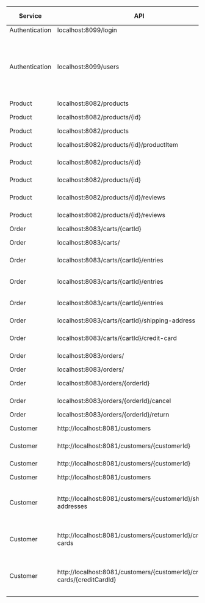 
| Service        | API                  | Method | No Authentication | Require admin | Note                                                        |
|----------------|----------------------|--------|-------------------|---------------|-------------------------------------------------------------|
| Authentication | localhost:8099/login | POST   | X                 |               |                                                             |
| Authentication | localhost:8099/users | POST   | X                 |               | Using for Customer service to send user credentials when creating/update customer info |
| Product| localhost:8082/products | GET | x |  | Get all products
| Product| localhost:8082/products/{id} | GET | x |  | Get a product details  
| Product| localhost:8082/products | POST |  | x | Add a product    
| Product| localhost:8082/products/{id}/productItem | POST |  | x | Add an item to product     
| Product| localhost:8082/products/{id} | PUT |  | x | Update a product 
| Product| localhost:8082/products/{id} | DELETE |  | x | Delete a product 
| Product| localhost:8082/products/{id}/reviews | GET | x| | Get reviews of a product 
| Product| localhost:8082/products/{id}/reviews | POST | | | Add review to a product 
| Order| localhost:8083/carts/{cartId} | GET | | | Get a cart 
| Order| localhost:8083/carts/ | POST | | | Create a new cart 
| Order| localhost:8083/carts/{cartId}/entries | POST | | | Add a product to cart 
| Order| localhost:8083/carts/{cartId}/entries | PUT | | | Update quantity of an line item in cart 
| Order| localhost:8083/carts/{cartId}/entries | DELETE | | | Delete an line item in cart 
| Order| localhost:8083/carts/{cartId}/shipping-address | POST | | | Set shipping address in cart 
| Order| localhost:8083/carts/{cartId}/credit-card | POST | | | Set credit card in cart
| Order| localhost:8083/orders/ | GET | | | Get all orders of a customer
| Order| localhost:8083/orders/ | POST | | | Place an order
| Order| localhost:8083/orders/{orderId} | GET | | | Get single order detail
| Order| localhost:8083/orders/{orderId}/cancel | PUT | | | Cancel an order
| Order| localhost:8083/orders/{orderId}/return | PUT | | | Return an order| Order| localhost:8083/orders/{orderId}/cancel | PUT | | | Cancel an order| Order| localhost:8083/orders/{orderId}/status?status=Shipped | PUT | | | Change order status
| Customer| http://localhost:8081/customers  | GET | | | Fetch all customer
| Customer| http://localhost:8081/customers/{customerId}  | GET | | | Fetch a customer
| Customer| http://localhost:8081/customers/{customerId}   | PUT| | | Update customer
| Customer| http://localhost:8081/customers   | POST| | | Save customer
| Customer| http://localhost:8081/customers/{customerId}/shipping-addresses | GET| | | Fetch all shipping address for a specific customer
| Customer| http://localhost:8081/customers/{customerId}/credit-cards | GET| | | Fetch all credit card for a specific customer
| Customer| http://localhost:8081/customers/{customerId}/credit-cards/{creditCardId} | GET| | | Fetch credit card by credit card id for a specific customer